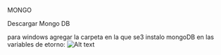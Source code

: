 MONGO

Descargar Mongo DB 

para windows agregar la carpeta en la que se3 instalo mongoDB en las variables de etorno:
![Alt text](relative%20path/to/Entorno.PNG?raw=true "Variable de Entorno")
